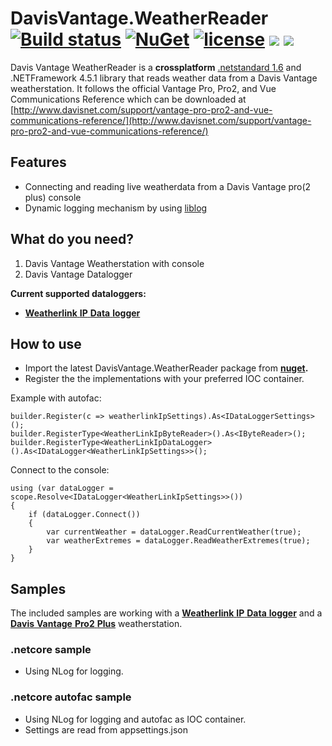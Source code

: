 
# DavisVantage.WeatherReader [![Build status](https://ci.appveyor.com/api/projects/status/2w2e1oa30glhatvc/branch/master?svg=true)](https://ci.appveyor.com/project/mkeymolen/davisvantage-weatherreader/branch/master) [![NuGet](https://img.shields.io/nuget/vpre/DavisVantage.WeatherReader.svg)](https://www.nuget.org/packages/DavisVantage.WeatherReader/) [![license](https://img.shields.io/github/license/mkeymolen/DavisVantage.WeatherReader.svg)](https://github.com/mkeymolen/DavisVantage.WeatherReader/blob/master/LICENSE) ![](https://img.shields.io/badge/.net-4.5.1-yellowgreen.svg) ![](https://img.shields.io/badge/netstandard-1.6-yellowgreen.svg)
Davis Vantage WeatherReader is a **crossplatform** [.netstandard 1.6](https://docs.microsoft.com/en-us/dotnet/articles/standard/library) and .NETFramework 4.5.1 library that reads weather data from a Davis Vantage weatherstation. It follows the official Vantage Pro, Pro2, and Vue Communications Reference which can be downloaded at [http://www.davisnet.com/support/vantage-pro-pro2-and-vue-communications-reference/](http://www.davisnet.com/support/vantage-pro-pro2-and-vue-communications-reference/)

## Features
- Connecting and reading live weatherdata from a Davis Vantage pro(2 plus) console
- Dynamic logging mechanism by using [liblog](https://github.com/damianh/LibLog)

## What do you need?
1. Davis Vantage Weatherstation with console
2. Davis Vantage Datalogger

**Current supported dataloggers:**

-  [**Weatherlink** **IP** **Data** **logger**](http://www.davisnet.com/product/weatherlinkip-for-vantage-stations/)

## How to use
- Import the latest DavisVantage.WeatherReader package from **[nuget](https://www.nuget.org/packages/DavisVantage.WeatherReader/).** 
- Register the the implementations with your preferred IOC container.

Example with autofac:

	builder.Register(c => weatherlinkIpSettings).As<IDataLoggerSettings>();	
	builder.RegisterType<WeatherLinkIpByteReader>().As<IByteReader>();	
	builder.RegisterType<WeatherLinkIpDataLogger>().As<IDataLogger<WeatherLinkIpSettings>>();	

Connect to the console:

    using (var dataLogger = scope.Resolve<IDataLogger<WeatherLinkIpSettings>>())
    {
    	if (dataLogger.Connect())
    	{
    		var currentWeather = dataLogger.ReadCurrentWeather(true);
    		var weatherExtremes = dataLogger.ReadWeatherExtremes(true);
    	}
    }


## Samples
The included samples are working with a [**Weatherlink** **IP** **Data** **logger**](http://www.davisnet.com/product/weatherlinkip-for-vantage-stations/) and a [**Davis** **Vantage** **Pro2** **Plus**](http://www.davisnet.com/solution/vantage-pro2-plus/) weatherstation. 
### .netcore sample
- Using NLog for logging.

### .netcore autofac sample
- Using NLog for logging and autofac as IOC container.
- Settings are read from appsettings.json